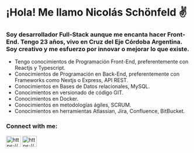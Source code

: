 <h1>¡Hola! Me llamo Nicolás Schönfeld ✌</h1>
<h3>Soy desarrollador Full-Stack aunque me encanta hacer Front-End. Tengo 23 años, vivo en Cruz del Eje Córdoba Argentina.
Soy creativo y me esfuerzo por innovar o mejorar lo que existe.</h3>

- Tengo conocimientos de Programación Front-End, preferentemente con Reactjs y Typescript.
- Conocimientos de Programación en Back-End, preferentemente con Frameworks como Nextjs o Express, 
 API REST.
- Conocimientos en Bases de Datos relacionales, MySQL.
- Conocimientos en versionado de código GIT.
- Conocimientos en Docker.
- Conocimientos en metodologías ágiles, SCRUM.
- Conocimientos en herramientas Atlassian, Jira, Confluence, BitBucket.

<h3 align="left">Connect with me:</h3>
<p align="left">
<a href="https://linkedin.com/in/https://www.linkedin.com/in/nicoschonfeld/" target="blank"><img align="center" src="https://raw.githubusercontent.com/rahuldkjain/github-profile-readme-generator/master/src/images/icons/Social/linked-in-alt.svg" alt="https://www.linkedin.com/in/nicoschonfeld/" height="30" width="40" /></a>
<a href="https://instagram.com/https://www.instagram.com/nicoschonfeld_/" target="blank"><img align="center" src="https://raw.githubusercontent.com/rahuldkjain/github-profile-readme-generator/master/src/images/icons/Social/instagram.svg" alt="https://www.instagram.com/nicoschonfeld_/" height="30" width="40" /></a>
</p>
